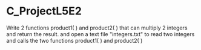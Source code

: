 # C_ProjectL5E2
Write 2 functions product1( ) and product2( ) that can multiply 2 integers and return the result. and open a text file "integers.txt" to read two integers and calls the two functions product1( ) and product2( ) 
